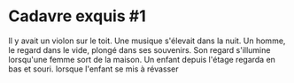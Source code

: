 # Cadavre exquis #1

Il y avait un violon sur le toit.
Une musique s'élevait dans la nuit.
Un homme, le regard dans le vide, plongé dans ses souvenirs.
Son regard s'illumine lorsqu'une femme sort de la maison.
Un enfant depuis l'étage regarda en bas et souri.
lorsque l'enfant se mis à révasser
